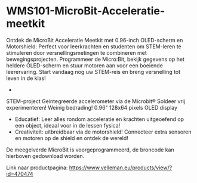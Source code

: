 # WMS101-MicroBit-Acceleratie-meetkit

Ontdek de MicroBit Acceleratie Meetkit met 0.96-inch OLED-scherm en Motorshield: Perfect voor leerkrachten en studenten om STEM-leren te stimuleren door versnellingsmetingen te combineren met bewegingsprojecten. Programmeer de Micro:Bit, bekijk gegevens op het heldere OLED-scherm en stuur motoren aan voor een boeiende leerervaring. Start vandaag nog uw STEM-reis en breng versnelling tot leven in de klas!

+
STEM-project
Geintegreerde accelerometer via de Microbit®
Soldeer vrij experimenteren!
Weinig bedrading!
0.96" 128x64 pixels OLED display

+ Educatief: Leer alles rondom acceleratie en krachten uitgeoefend op een object, ideaal voor in de lessen fysica!
+ Creativiteit: uitbreidbaar via de motorshield! Connecteer extra sensoren en motoren op de shield en ontdek de wereld!

De meegelverde MicroBit is voorgeprogrammeerd, de broncode kan hierboven gedownload worden.

Link naar productpagina: https://www.velleman.eu/products/view/?id=470474
